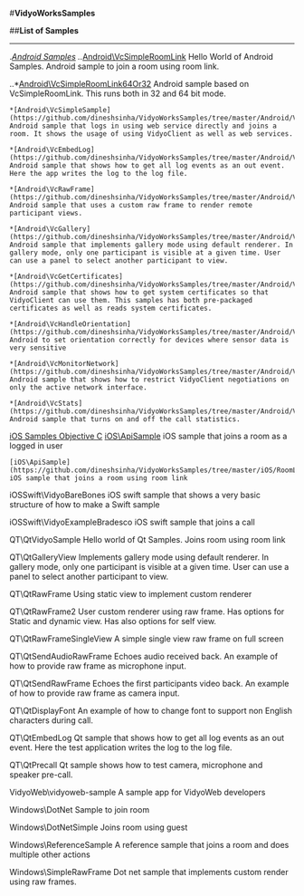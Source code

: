 #**VidyoWorksSamples**

##**List of Samples**

---

.*[Android Samples](https://github.com/dineshsinha/VidyoWorksSamples/tree/master/Android)
..*[Android\VcSimpleRoomLink](tree/master/Android/VcSimpleRoomLink)
	 Hello World of Android Samples. Android sample to join a room using room link.

..*[Android\VcSimpleRoomLink64Or32](https://github.com/dineshsinha/VidyoWorksSamples/tree/master/Android/VcSimpleRoomLink64Or32)
	Android sample based on VcSimpleRoomLink. This runs both in 32 and 64 bit mode.

	*[Android\VcSimpleSample](https://github.com/dineshsinha/VidyoWorksSamples/tree/master/Android/VcSimpleSample)
	Android sample that logs in using web service directly and joins a room. It shows the usage of using VidyoClient as well as web services.

	*[Android\VcEmbedLog](https://github.com/dineshsinha/VidyoWorksSamples/tree/master/Android/VcEmbedLog)
	Android sample that shows how to get all log events as an out event. Here the app writes the log to the log file.

	*[Android\VcRawFrame](https://github.com/dineshsinha/VidyoWorksSamples/tree/master/Android/VcRawFrame)
	Android sample that uses a custom raw frame to render remote participant views.

	*[Android\VcGallery](https://github.com/dineshsinha/VidyoWorksSamples/tree/master/Android/VcGallery)
	Android sample that implements gallery mode using default renderer. In gallery mode, only one participant is visible at a given time. User can use a panel to select another participant to view.

	*[Android\VcGetCertificates](https://github.com/dineshsinha/VidyoWorksSamples/tree/master/Android/VcGetCertificates)
	Android sample that shows how to get system certificates so that VidyoClient can use them. This samples has both pre-packaged certificates as well as reads system certificates.

	*[Android\VcHandleOrientation](https://github.com/dineshsinha/VidyoWorksSamples/tree/master/Android/VcHandleOrientation)
	Android to set orientation correctly for devices where sensor data is very sensitive

	*[Android\VcMonitorNetwork](https://github.com/dineshsinha/VidyoWorksSamples/tree/master/Android/VcMonitorNetwork)
	Android sample that shows how to restrict VidyoClient negotiations on only the active network interface.

	*[Android\VcStats](https://github.com/dineshsinha/VidyoWorksSamples/tree/master/Android/VcStats)
	Android sample that turns on and off the call statistics.

[iOS Samples Objective C](https://github.com/dineshsinha/VidyoWorksSamples/tree/master/iOS)
	[iOS\ApiSample](https://github.com/dineshsinha/VidyoWorksSamples/tree/master/iOS/ApiSample)
	iOS sample that joins a room as a logged in user

	[iOS\ApiSample](https://github.com/dineshsinha/VidyoWorksSamples/tree/master/iOS/RoomLink)
	iOS sample that joins a room using room link

	
iOSSwift\VidyoBareBones
iOS swift sample that shows a very basic structure of how to make a Swift sample

iOSSwift\VidyoExampleBradesco
iOS swift sample that joins a call

QT\QtVidyoSample
Hello world of Qt Samples. Joins room using room link

QT\QtGalleryView
Implements gallery mode using default renderer. In gallery mode, only one participant is visible at a given time. User can use a panel to select another participant to view.

QT\QtRawFrame
Using static view to implement custom renderer

QT\QtRawFrame2
User custom renderer using raw frame. Has options for Static and dynamic view. Has also options for self view.

QT\QtRawFrameSingleView
A simple single view raw frame on full screen

QT\QtSendAudioRawFrame
Echoes audio received back. An example of how to provide raw frame as microphone input.

QT\QtSendRawFrame
Echoes the first participants video back. An example of how to provide raw frame as camera input.

QT\QtDisplayFont
An example of how to change font to support non English characters during call.

QT\QtEmbedLog
Qt sample that shows how to get all log events as an out event. Here the test application writes the log to the log file.

QT\QtPrecall
Qt sample shows how to test camera, microphone and speaker pre-call.

VidyoWeb\vidyoweb-sample
A sample app for VidyoWeb developers

Windows\DotNet
Sample to join room


Windows\DotNetSimple
Joins room using guest

Windows\ReferenceSample
A reference sample that joins a room and does multiple other actions

Windows\SimpleRawFrame
Dot net sample that implements custom render using raw frames.


